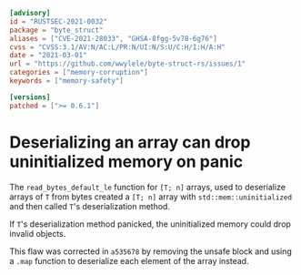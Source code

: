 ```toml
[advisory]
id = "RUSTSEC-2021-0032"
package = "byte_struct"
aliases = ["CVE-2021-28033", "GHSA-8fgg-5v78-6g76"]
cvss = "CVSS:3.1/AV:N/AC:L/PR:N/UI:N/S:U/C:H/I:H/A:H"
date = "2021-03-01"
url = "https://github.com/wwylele/byte-struct-rs/issues/1"
categories = ["memory-corruption"]
keywords = ["memory-safety"]

[versions]
patched = [">= 0.6.1"]
```

# Deserializing an array can drop uninitialized memory on panic

The `read_bytes_default_le` function for `[T; n]` arrays, used to deserialize
arrays of `T` from bytes created a `[T; n]` array with `std::mem::uninitialized`
and then called `T`'s deserialization method.

If `T`'s deserialization method panicked, the uninitialized memory could drop
invalid objects.

This flaw was corrected in `a535678` by removing the unsafe block and using
a `.map` function to deserialize each element of the array instead.
